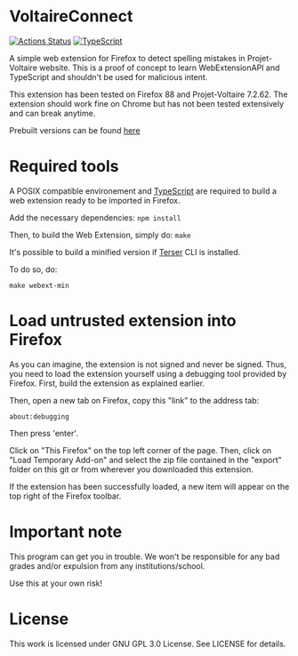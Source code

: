 # VoltaireConnect
[![Actions Status](https://github.com/SheatNoisette/VoltaireConnect/workflows/CI/badge.svg)](https://github.com/SheatNoisette/VoltaireConnect/actions)
[![TypeScript](https://badges.frapsoft.com/typescript/code/typescript.svg?v=101)](https://github.com/ellerbrock/typescript-badges/)

A simple web extension for Firefox to detect spelling mistakes in
Projet-Voltaire website. This is a proof of concept to learn WebExtensionAPI and
TypeScript and shouldn't be used for malicious intent.

This extension has been tested on Firefox 88 and Projet-Voltaire 7.2.62.
The extension should work fine on Chrome but has not been tested extensively and can break anytime.

Prebuilt versions can be found [here](https://github.com/SheatNoisette/VoltaireConnect/releases)

# Required tools

A POSIX compatible environement and [TypeScript](https://www.typescriptlang.org/index.html#download-links)
are required to build a web extension ready to be imported in Firefox.

Add the necessary dependencies:
`npm install`

Then, to build the Web Extension, simply do:
`make`

It's possible to build a minified version if
[Terser](https://www.npmjs.com/package/terser) CLI is installed.

To do so, do:

`make webext-min`

# Load untrusted extension into Firefox

As you can imagine, the extension is not signed and never be signed. Thus, you
need to load the extension yourself using a debugging tool provided by Firefox.
First, build the extension as explained earlier.

Then, open a new tab on Firefox, copy this "link" to the address tab:

`about:debugging`

Then press 'enter'.

Click on "This Firefox" on the top left corner of the page.
Then, click on "Load Temporary Add-on" and select the zip file contained in the
"export" folder on this git or from wherever you downloaded this extension.

If the extension has been successfully loaded, a new item will appear on the top
right of the Firefox toolbar.

# Important note

This program can get you in trouble. We won't be responsible for any bad grades
and/or expulsion from any institutions/school.

Use this at your own risk!

# License

This work is licensed under GNU GPL 3.0 License. See LICENSE for details.
